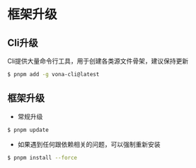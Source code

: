 # 框架升级

## Cli升级

Cli提供大量命令行工具，用于创建各类源文件骨架，建议保持更新

```bash
$ pnpm add -g vona-cli@latest
```

## 框架升级

- 常规升级

```bash
$ pnpm update
```

- 如果遇到任何跟依赖相关的问题，可以强制重新安装

```bash
$ pnpm install --force
```
